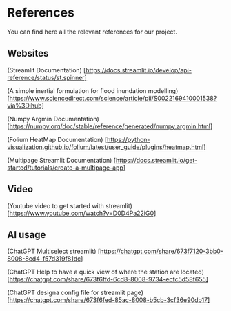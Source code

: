 # References

You can find here all the relevant references for our project.

## Websites
(Streamlit Documentation) [https://docs.streamlit.io/develop/api-reference/status/st.spinner]

(A simple inertial formulation for flood inundation modelling) [https://www.sciencedirect.com/science/article/pii/S0022169410001538?via%3Dihub]

(Numpy Argmin Documentation) [https://numpy.org/doc/stable/reference/generated/numpy.argmin.html]

(Folium HeatMap Documentation) [https://python-visualization.github.io/folium/latest/user_guide/plugins/heatmap.html]

(Multipage Streamlit Documentation) [https://docs.streamlit.io/get-started/tutorials/create-a-multipage-app]

## Video
(Youtube video to get started with streamlit) [https://www.youtube.com/watch?v=D0D4Pa22iG0]

## AI usage
(ChatGPT Multiselect streamlit) [https://chatgpt.com/share/673f7120-3bb0-8008-8cd4-f57d319f81dc]

(ChatGPT Help to have a quick view of where the station are located) [https://chatgpt.com/share/673f6ffd-6cd8-8008-9734-ecfc5d58f655]

(ChatGPT designa config file for streamlit page) [https://chatgpt.com/share/673f6fed-85ac-8008-b5cb-3cf36e90db17]
